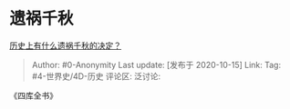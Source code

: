 # 遗祸千秋
[历史上有什么遗祸千秋的决定？](https://www.zhihu.com/question/335196947/answer/1524211958)

> Author: #0-Anonymity
> Last update: [发布于 2020-10-15]
> Link:
> Tag: #4-世界史/4D-历史
> 评论区:
> 泛讨论:

《四库全书》
